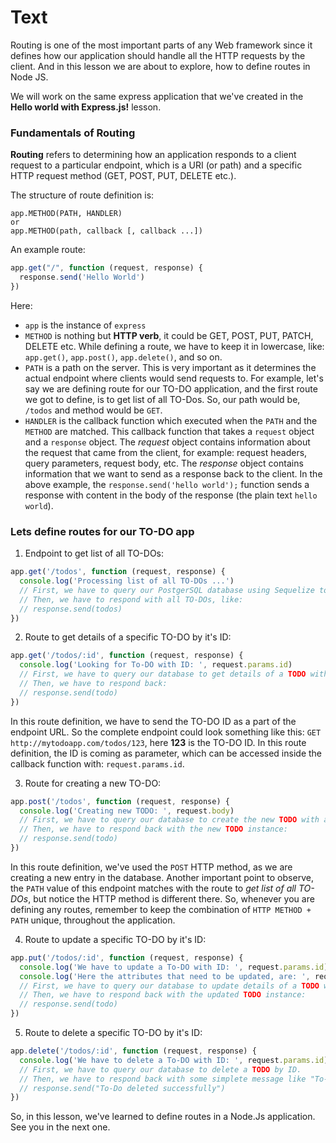 # Text
Routing is one of the most important parts of any Web framework since it defines how our application should handle all the HTTP requests by the client. And in this lesson we are about to explore, how to define routes in Node JS.

We will work on the same express application that we've created in the **Hello world with Express.js!** lesson.

### Fundamentals of Routing
**Routing** refers to determining how an application responds to a client request to a particular endpoint, which is a URI (or path) and a specific HTTP request method (GET, POST, PUT, DELETE etc.).

The structure of route definition is:
````
app.METHOD(PATH, HANDLER)
or 
app.METHOD(path, callback [, callback ...])
````

An example route:
```js
app.get("/", function (request, response) {
  response.send('Hello World')
})
```
 Here:
 - `app` is the instance of `express`
 - `METHOD` is nothing but **HTTP verb**, it could be GET, POST, PUT, PATCH, DELETE etc. While defining a route, we have to keep it in lowercase, like: `app.get()`, `app.post()`, `app.delete()`, and so on.
 - `PATH` is a path on the server. This is very important as it determines the actual endpoint where clients would send requests to. For example, let's say we are defining route for our TO-DO application, and the first route we got to define, is to get list of all TO-Dos. So, our path would be, `/todos` and method would be `GET`.
 - `HANDLER` is the callback function which executed when the `PATH` and the `METHOD` are matched. This callback function that takes a `request` object and a `response` object. The *request* object contains information about the request that came from the client, for example: request headers, query parameters, request body, etc. The *response* object contains information that we want to send as a response back to the client. In the above example, the `response.send('hello world');` function sends a response with content in the body of the response (the plain text `hello world`).

### Lets define routes for our TO-DO app
1. Endpoint to get list of all TO-DOs:
```js
app.get('/todos', function (request, response) {
  console.log('Processing list of all TO-DOs ...')
  // First, we have to query our PostgerSQL database using Sequelize to get list of all TODOs.
  // Then, we have to respond with all TO-DOs, like:
  // response.send(todos)
})
```

2. Route to get details of a specific TO-DO by it's ID:
```js
app.get('/todos/:id', function (request, response) {
  console.log('Looking for To-DO with ID: ', request.params.id)
  // First, we have to query our database to get details of a TODO with a specific ID.
  // Then, we have to respond back:
  // response.send(todo)
})
```
In this route definition, we have to send the TO-DO ID as a part of the endpoint URL. So the complete endpoint could look something like this: `GET http://mytodoapp.com/todos/123`, here **123** is the TO-DO ID. 
In this route definition, the ID is coming as parameter, which can be accessed inside the callback function with: `request.params.id`.

3. Route for creating a new TO-DO:
```js
app.post('/todos', function (request, response) {
  console.log('Creating new TODO: ', request.body)
  // First, we have to query our database to create the new TODO with all relevant attributes coming inside the request body.
  // Then, we have to respond back with the new TODO instance:
  // response.send(todo)
})
```
In this route definition, we've used the `POST` HTTP method, as we are creating a new entry in the database. Another important point to observe, the `PATH` value of this endpoint matches with the route to *get list of all TO-DOs*, but notice the HTTP method is different there. So, whenever you are defining any routes, remember to keep the combination of `HTTP METHOD + PATH` unique, throughout the application.

4. Route to update a specific TO-DO by it's ID:
```js
app.put('/todos/:id', function (request, response) {
  console.log('We have to update a To-DO with ID: ', request.params.id)
  console.log('Here the attributes that need to be updated, are: ', request.body)
  // First, we have to query our database to update details of a TODO with a specific ID.
  // Then, we have to respond back with the updated TODO instance:
  // response.send(todo)
})
```

5. Route to delete a specific TO-DO by it's ID:
```js
app.delete('/todos/:id', function (request, response) {
  console.log('We have to delete a To-DO with ID: ', request.params.id)
  // First, we have to query our database to delete a TODO by ID.
  // Then, we have to respond back with some simplete message like "To-Do deleted successfully":
  // response.send("To-Do deleted successfully")
})
```

So, in this lesson, we've learned to define routes in a Node.Js application. See you in the next one.